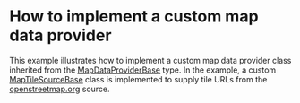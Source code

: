 # How to implement a custom map data provider


<p>This example illustrates how to implement a custom map data provider class inherited from the <a href="http://documentation.devexpress.com/#Silverlight/clsDevExpressXpfMapMapDataProviderBasetopic"><u>MapDataProviderBase</u></a> type. In the example, a custom <a href="http://documentation.devexpress.com/#Silverlight/DevExpressXpfMapMapTileSourceBase_ctortopic"><u>MapTileSourceBase</u></a> class is implemented to supply tile URLs from the <a href="http://www.openstreetmap.org/"><u>openstreetmap.org</u></a> source.</p><p><br />
</p>

<br/>


